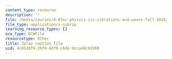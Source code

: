 ```yaml
---
content_type: resource
description: ''
file: /media/courses/8-03sc-physics-iii-vibrations-and-waves-fall-2016/4c6528f926f08df0c6de9ccae8c69360_VkbtIDSHfSc.srt
file_type: application/x-subrip
learning_resource_types: []
ocw_type: OCWFile
resourcetype: Other
title: 3play caption file
uid: 4c6528f9-26f0-8df0-c6de-9ccae8c69360
---
```

